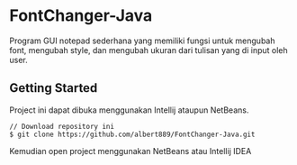 # FontChanger-Java
Program GUI notepad sederhana yang memiliki fungsi untuk mengubah font, mengubah style, dan mengubah ukuran dari tulisan yang di input oleh user.

## Getting Started
Project ini dapat dibuka menggunakan Intellij ataupun NetBeans. 

```
// Download repository ini
$ git clone https://github.com/albert889/FontChanger-Java.git
```

Kemudian open project menggunakan NetBeans atau Intellij IDEA
